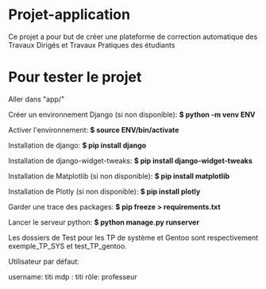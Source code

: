 # Projet-application
Ce projet a pour but de créer une plateforme de correction automatique des Travaux Dirigés et Travaux Pratiques des étudiants

 # Pour tester le projet
 
 Aller dans "app/"
 
 Créer un environnement Django (si non disponible): **$ python -m venv ENV**

 Activer l'environnement: **$ source ENV/bin/activate**

 Installation de django: **$ pip install django**
 
Installation de django-widget-tweaks: **$ pip install django-widget-tweaks**

Installation de Matplotlib (si non disponible): **$ pip install matplotlib**

Installation de Plotly (si non disponible): **$ pip install plotly**

Garder une trace des packages: **$ pip freeze > requirements.txt**

Lancer le serveur python: **$ python manage.py runserver**

Les dossiers de Test pour les TP de système et Gentoo sont respectivement exemple_TP_SYS et test_TP_gentoo.

 
Utilisateur par défaut:

username: titi
mdp : titi
rôle: professeur

 
